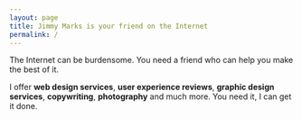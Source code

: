 ```yaml
---
layout: page
title: Jimmy Marks is your friend on the Internet
permalink: /
---
```


The Internet can be burdensome. You need a friend who can help you make the best of it.

I offer __web design services__, __user experience reviews__, __graphic design services__, __copywriting__, __photography__ and much more. You need it, I can get it done.
